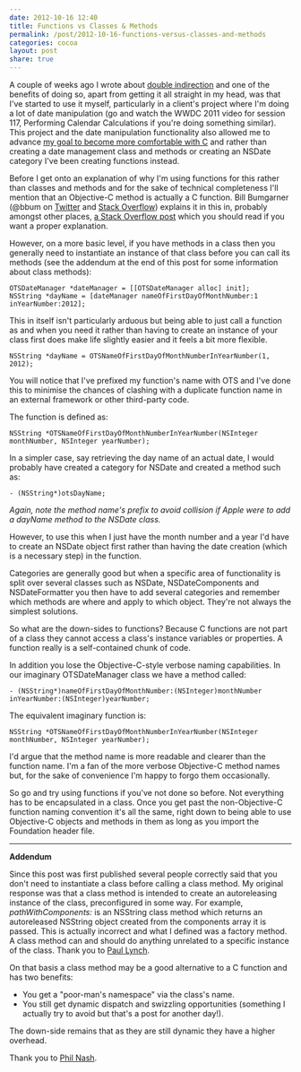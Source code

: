 ```yaml
---
date: 2012-10-16 12:40
title: Functions vs Classes & Methods
permalink: /post/2012-10-16-functions-versus-classes-and-methods
categories: cocoa
layout: post
share: true
---
```


A couple of weeks ago I wrote about [double indirection](https://swwritings.com/post/2012-10-04-double-indirection) and one of the benefits of doing so, apart from getting it all straight in my head, was that I've started to use it myself, particularly in a client's project where I'm doing a lot of date manipulation (go and watch the WWDC 2011 video for session 117, Performing Calendar Calculations if you're doing something similar). This project and the date manipulation functionality also allowed me to advance [my goal to become more comfortable with C](https://swwritings.com/post/2012-09-11-learning-c-programming-and-code-runner) and rather than creating a date management class and methods or creating an NSDate category I've been creating functions instead.

Before I get onto an explanation of why I'm using functions for this rather than classes and methods and for the sake of technical completeness I'll mention that an Objective-C method is actually a C function. Bill Bumgarner (@bbum on [Twitter](https://twitter.com/bbum) and [Stack Overflow](http://stackoverflow.com/users/25646/bbum)) explains it in this in, probably amongst other places, [a Stack Overflow post](http://stackoverflow.com/questions/4846825/c-function-vs-objective-c-method) which you should read if you want a proper explanation.

However, on a more basic level, if you have methods in a class then you generally need to instantiate an instance of that class before you can call its methods (see the addendum at the end of this post for some information about class methods):

	OTSDateManager *dateManager = [[OTSDateManager alloc] init];
	NSString *dayName = [dateManager nameOfFirstDayOfMonthNumber:1 inYearNumber:2012];

This in itself isn't particularly arduous but being able to just call a function as and when you need it rather than having to create an instance of your class first does make life slightly easier and it feels a bit more flexible.

	NSString *dayName = OTSNameOfFirstDayOfMonthNumberInYearNumber(1, 2012);

You will notice that I've prefixed my function's name with OTS and I've done this to minimise the chances of clashing with a duplicate function name in an external framework or other third-party code.

The function is defined as:

	NSString *OTSNameOfFirstDayOfMonthNumberInYearNumber(NSInteger monthNumber, NSInteger yearNumber);

In a simpler case, say retrieving the day name of an actual date, I would probably have created a category for NSDate and created a method such as:

	- (NSString*)otsDayName;

_Again, note the method name's prefix to avoid collision if Apple were to add a dayName method to the NSDate class._

However, to use this when I just have the month number and a year I'd have to create an NSDate object first rather than having the date creation (which is a necessary step) in the function.

Categories are generally good but when a specific area of functionality is split over several classes such as NSDate, NSDateComponents and NSDateFormatter you then have to add several categories and remember which methods are where and apply to which object. They're not always the simplest solutions.

So what are the down-sides to functions? Because C functions are not part of a class they cannot access a class's instance variables or properties. A function really is a self-contained chunk of code.

In addition you lose the Objective-C-style verbose naming capabilities. In our imaginary OTSDateManager class we have a method called:

	- (NSString*)nameOfFirstDayOfMonthNumber:(NSInteger)monthNumber inYearNumber:(NSInteger)yearNumber;

The equivalent imaginary function is:

	NSString *OTSNameOfFirstDayOfMonthNumberInYearNumber(NSInteger monthNumber, NSInteger yearNumber);

I'd argue that the method name is more readable and clearer than the function name. I'm a fan of the more verbose Objective-C method names but, for the sake of convenience I'm happy to forgo them occasionally.

So go and try using functions if you've not done so before. Not everything has to be encapsulated in a class. Once you get past the non-Objective-C function naming convention it's all the same, right down to being able to use Objective-C objects and methods in them as long as you import the Foundation header file.

---

__Addendum__

Since this post was first published several people correctly said that you don't need to instantiate a class before calling a class method. My original response was that a class method is intended to create an autoreleasing instance of the class, preconfigured in some way. For example, _pathWithComponents:_ is an NSString class method which returns an autoreleased NSString object created from the components array it is passed. This is actually incorrect and what I defined was a factory method. A class method can and should do anything unrelated to a specific instance of the class. Thank you to [Paul Lynch](https://alpha.app.net/pauldlynch).

On that basis a class method may be a good alternative to a C function and has two benefits:

* You get a "poor-man's namespace" via the class's name.
* You still get dynamic dispatch and swizzling opportunities (something I actually try to avoid but that's a post for another day!).

The down-side remains that as they are still dynamic they have a higher overhead.
 
Thank you to [Phil Nash](https://alpha.app.net/phil_nash).

